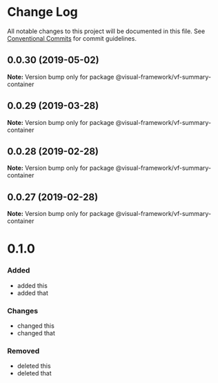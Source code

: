 # Change Log

All notable changes to this project will be documented in this file.
See [Conventional Commits](https://conventionalcommits.org) for commit guidelines.

## 0.0.30 (2019-05-02)

**Note:** Version bump only for package @visual-framework/vf-summary-container





## 0.0.29 (2019-03-28)

**Note:** Version bump only for package @visual-framework/vf-summary-container





## 0.0.28 (2019-02-28)

**Note:** Version bump only for package @visual-framework/vf-summary-container





## 0.0.27 (2019-02-28)

**Note:** Version bump only for package @visual-framework/vf-summary-container





# 0.1.0

### Added
- added this
- added that

### Changes

- changed this
- changed that

### Removed

- deleted this
- deleted that
